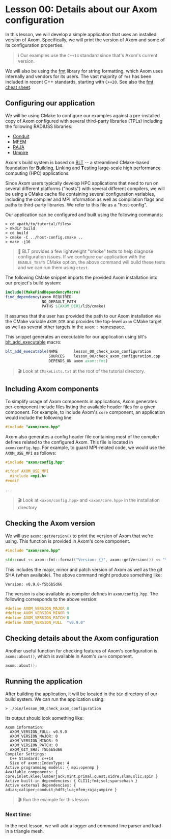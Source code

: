 # Lesson 00: Details about our Axom configuration

In this lesson, we will develop a simple application that uses an installed version of Axom. 
Specifically, we will print the version of Axom and some of its configuration properties.

> :information_source: Our examples use the ``C++14`` standard since that's Axom's current version.

We will also be using the [fmt](https://fmt.dev/latest/index.html) library for string formatting, which Axom uses internally and vendors for its users.
The vast majority of ``fmt`` has been included in recent C++ standards, starting with ``C++20``. See also the [fmt cheat sheet](https://hackingcpp.com/cpp/libs/fmt.html).

## Configuring our application

We will be using CMake to configure our examples against a pre-installed copy of Axom configured with several third-party libraries (TPLs) including the following RADIUSS libraries:
* [Conduit](https://github.com/LLNL/conduit/)
* [MFEM](https://mfem.org/)
* [RAJA](https://github.com/LLNL/raja)
* [Umpire](https://github.com/LLNL/umpire)

Axom's build system is based on [BLT](https://github.com/LLNL/blt) -- a streamlined CMake-based foundation for <b>B</b>uilding, <b>L</b>inking and <b>T</b>esting large-scale high performance computing (HPC) applications.

Since Axom users typically develop HPC applications that need to run on several different platforms ("hosts") with several different compilers, we will be using a CMake cache file containing several configuration variables, including the compiler and MPI information as well as compilation flags and paths to third-party libraries. We refer to this file as a "host-config".

Our application can be configured and built using the following commands:
```shell
> cd <path/to/tutorial/files>
> mkdir build
> cd build
> cmake -C ../host-config.cmake ..
> make -j16
```

> :memo:  BLT provides a few lightweight "smoke" tests to help diagnose configuration issues. If we configure our application with the ``ENABLE_TESTS`` CMake option, the above command will build these tests and we can run them using ``ctest``.

The following CMake snippet imports the provided Axom installation into our project's build system:
```cmake
include(CMakeFindDependencyMacro)
find_dependency(axom REQUIRED
                NO_DEFAULT_PATH 
                PATHS ${AXOM_DIR}/lib/cmake)
```
It assumes that the user has provided the path to our Axom installation via the CMake variable ``AXOM_DIR`` and provides the top-level ``axom`` CMake target as well as several other targets in the ``axom::`` namespace.

This snippet generates an executable for our application using blt's [blt_add_executable](https://llnl-blt.readthedocs.io/en/develop/api/target.html#blt-add-executable) macro:
```cmake
blt_add_executable(NAME       lesson_00_check_axom_configuration 
                   SOURCES    lesson_00/check_axom_configuration.cpp
                   DEPENDS_ON axom axom::fmt)
```

> :clapper: Look at ``CMakeLists.txt`` at the root of the tutorial directory.


## Including Axom components

To simplify usage of Axom components in applications, Axom generates per-component include files listing the available header files for a given component.
For example, to include Axom's ``core`` component, an application would include the following line
```cpp
#include "axom/core.hpp"
```

Axom also generates a config header file containing most of the compiler defines related to the configured Axom. This file is located in ``axom/config.hpp``. For example, to guard MPI-related code, we would use the ``AXOM_USE_MPI`` as follows:
```cpp
#include "axom/config.hpp"

#ifdef AXOM_USE_MPI
  #include <mpi.h>
#endif

...
```

> :clapper: Look at ``<axom/config.hpp>`` and ``<axom/core.hpp>`` in the installation directory

## Checking the Axom version

We will use ``axom::getVersion()`` to print the version of Axom that we're using. 
This function is provided in Axom's core component.
```cpp
#include "axom/core.hpp"

std::cout << axom::fmt::format("Version: {}", axom::getVersion()) << "\n\n";
```

This includes the major, minor and patch version of Axom as well as the git SHA (when available).
The above command might produce something like:
```
Version: v0.9.0-f5b5b5d66
```

The version is also available as compiler defines in ``axom/config.hpp``. The following corresponds to the above version:
```cpp
#define AXOM_VERSION_MAJOR 0
#define AXOM_VERSION_MINOR 9
#define AXOM_VERSION_PATCH 0
#define AXOM_VERSION_FULL  "v0.9.0"
```

## Checking details about the Axom configuration

Another useful function for checking features of Axom's configuration is ``axom::about()``, which is available in Axom's ``core`` component.
```cpp
axom::about();
```


## Running the application

After building the application, it will be located in the ``bin`` directory of our build system.
We can run the application using:
```shell
> ./bin/lesson_00_check_axom_configuration
```

Its output should look something like:
```
Axom information:
  AXOM_VERSION_FULL: v0.9.0
  AXOM_VERSION_MAJOR: 0
  AXOM_VERSION_MINOR: 9
  AXOM_VERSION_PATCH: 0
  AXOM_GIT_SHA: f5b5b5d66
Compiler Settings: 
  C++ Standard: c++14
  Size of axom::IndexType: 4
Active programming models: { mpi;openmp }
Available components: { core;inlet;klee;lumberjack;mint;primal;quest;sidre;slam;slic;spin }
Active built-in dependencies: { CLI11;fmt;sol;sparsehash }
Active external dependencies: { adiak;caliper;conduit;hdf5;lua;mfem;raja;umpire }
```

> :clapper: Run the example for this lesson


### Next time:
In the next lesson, we will add a logger and command line parser and load in a triangle mesh. 
